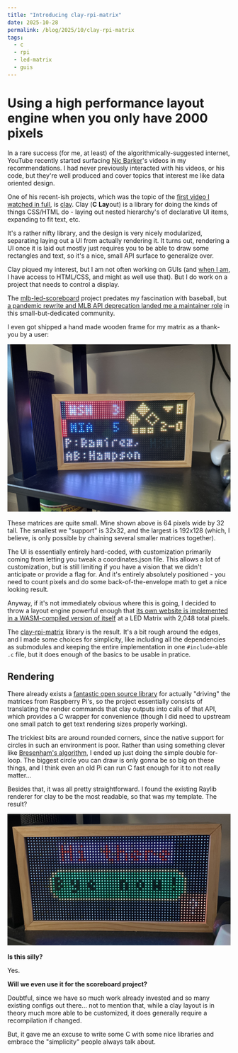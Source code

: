 ```yaml
---
title: "Introducing clay-rpi-matrix"
date: 2025-10-28
permalink: /blog/2025/10/clay-rpi-matrix
tags:
  - c
  - rpi
  - led-matrix
  - guis
---
```


# Using a high performance layout engine when you only have 2000 pixels

In a rare success (for me, at least) of the algorithmically-suggested internet,
YouTube recently started surfacing [Nic Barker](https://www.nicbarker.com/)'s
videos in my recommendations. I had never previously interacted with his videos,
or his code, but they're well produced and cover topics that interest me like
data oriented design.

One of his recent-ish projects, which was the topic of the
[first video I watched in full](https://www.youtube.com/watch?v=DYWTw19_8r4), is
[clay](https://github.com/nicbarker/clay). Clay (**C** **Lay**out) is a library
for doing the kinds of things CSS/HTML do - laying out nested hierarchy's of
declarative UI items, expanding to fit text, etc.

It's a rather nifty library, and the design is very nicely modularized,
separating laying out a UI from actually rendering it. It turns out, rendering
a UI once it is laid out mostly just requires you to be able to draw some
rectangles and text, so it's a nice, small API surface to generalize over.

Clay piqued my interest, but I am not often working on GUIs (and
[when I am](https://stan-playground.flatironinstitute.org/), I have access to
HTML/CSS, and might as well use that). But I do work on a project that needs to
control a display.

The [mlb-led-scoreboard](https://github.com/MLB-LED-Scoreboard/mlb-led-scoreboard) project
predates my fascination with baseball, but
[a pandemic rewrite and MLB API deprecation landed me a maintainer role](/coding-portfolio/mlb-led-scoreboard/)
in this small-but-dedicated community.

I even got shipped a hand made wooden frame for my matrix as a thank-you by a user:

![MLB LED Scoreboard](/images/code/mlb-led-scoreboard.jpg)

These matrices are quite small. Mine shown above is 64 pixels wide by 32 tall.
The smallest we "support" is 32x32, and the largest is 192x128 (which, I
believe, is only possible by chaining several smaller matrices together).

The UI is essentially entirely hard-coded, with customization primarily coming
from letting you tweak a coordinates.json file. This allows a lot of
customization, but is still limiting if you have a vision that we didn't
anticipate or provide a flag for. And it's entirely absolutely positioned - you
need to count pixels and do some back-of-the-envelope math to get a nice looking
result.

Anyway, if it's not immediately obvious where this is going, I decided to throw
a layout engine powerful enough that
[its own website is implemented in a WASM-compiled version of itself](https://www.nicbarker.com/clay)
at a LED Matrix with 2,048 total pixels.

The [clay-rpi-matrix](https://github.com/WardBrian/clay-rpi-matrix) library is
the result. It's a bit rough around the edges, and I made some choices for
simplicity, like including all the dependencies as submodules and keeping the
entire implementation in one `#include`-able `.c` file, but it does enough of
the basics to be usable in pratice.

## Rendering

There already exists a [fantastic open source library](https://github.com/hzeller/rpi-rgb-led-matrix)
for actually "driving" the matrices from Raspberry Pi's, so the project
essentially consists of translating the render commands that clay outputs into
calls of that API, which provides a C wrapper for convenience (though I did need
to upstream one small patch to get text rendering sizes properly working).

The trickiest bits are around rounded corners, since the native support for
circles in such an environment is poor. Rather than using something clever like
[Bresenham's algorithm](https://en.wikipedia.org/wiki/Midpoint_circle_algorithm),
I ended up just doing the simple double for-loop. The biggest circle you can
draw is only gonna be so big on these things, and I think even an old Pi can run
C fast enough for it to not really matter...

Besides that, it was all pretty straightforward. I found the existing Raylib
renderer for clay to be the most readable, so that was my template. The result?

![Clay Matrix Example](/images/posts/clay-matrix-example.jpg)


**Is this silly?**

Yes.

**Will we even use it for the scoreboard project?**

Doubtful, since we have so much work already invested and so many existing configs out there...
not to mention that, while a clay layout is in theory much more able to be customized,
it does generally require a recompilation if changed.

But, it gave me an excuse to write some C with some nice libraries and embrace
the "simplicity" people always talk about.
